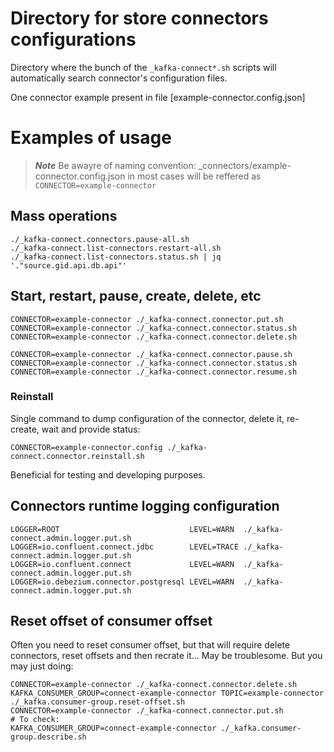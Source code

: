# Directory for store connectors configurations

Directory where the bunch of the `_kafka-connect*.sh` scripts will automatically search connector's configuration files.

One connector example present in file [example-connector.config.json]

# Examples of usage

> ***Note*** Be awayre of naming convention: _connectors/example-connector.config.json in most cases will be reffered as `CONNECTOR=example-connector`

## Mass operations

    ./_kafka-connect.connectors.pause-all.sh
    ./_kafka-connect.list-connectors.restart-all.sh
    ./_kafka-connect.list-connectors.status.sh | jq '."source.gid.api.db.api"'

## Start, restart, pause, create, delete, etc

    CONNECTOR=example-connector ./_kafka-connect.connector.put.sh
    CONNECTOR=example-connector ./_kafka-connect.connector.status.sh
    CONNECTOR=example-connector ./_kafka-connect.connector.delete.sh

    CONNECTOR=example-connector ./_kafka-connect.connector.pause.sh
    CONNECTOR=example-connector ./_kafka-connect.connector.status.sh
    CONNECTOR=example-connector ./_kafka-connect.connector.resume.sh

### Reinstall

Single command to dump configuration of the connector, delete it, re-create, wait and provide status:

    CONNECTOR=example-connector.config ./_kafka-connect.connector.reinstall.sh

Beneficial for testing and developing purposes.

## Connectors runtime logging configuration

    LOGGER=ROOT                             LEVEL=WARN  ./_kafka-connect.admin.logger.put.sh
    LOGGER=io.confluent.connect.jdbc        LEVEL=TRACE ./_kafka-connect.admin.logger.put.sh
    LOGGER=io.confluent.connect             LEVEL=WARN  ./_kafka-connect.admin.logger.put.sh
    LOGGER=io.debezium.connector.postgresql LEVEL=WARN  ./_kafka-connect.admin.logger.put.sh

## Reset offset of consumer offset

Often you need to reset consumer offset, but that will require delete connectors, reset offsets and then recrate it... May be troublesome. But you may just doing:

    CONNECTOR=example-connector ./_kafka-connect.connector.delete.sh
    KAFKA_CONSUMER_GROUP=connect-example-connector TOPIC=example-connector ./_kafka.consumer-group.reset-offset.sh
    CONNECTOR=example-connector ./_kafka-connect.connector.put.sh
    # To check:
    KAFKA_CONSUMER_GROUP=connect-example-connector ./_kafka.consumer-group.describe.sh
